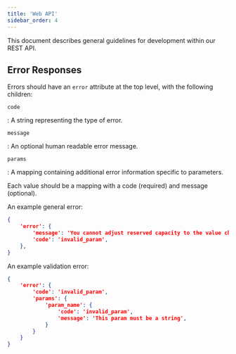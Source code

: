 ```yaml
---
title: 'Web API'
sidebar_order: 4
---
```


This document describes general guidelines for development within our REST API.

## Error Responses

Errors should have an `error` attribute at the top level, with the following children:

`code`

: A string representing the type of error.

`message`

: An optional human readable error message.

`params`

: A mapping containing additional error information specific to parameters.

  Each value should be a mapping with a code (required) and message (optional).

An example general error:

```json
{
    'error': {
        'message': 'You cannot adjust reserved capacity to the value chosen.',
        'code': 'invalid_param',
    },
}
```

An example validation error:

```json
{
    'error': {
        'code': 'invalid_param',
        'params': {
            'param_name': {
                'code': 'invalid_param',
                'message': 'This param must be a string',
            }
        }
    }
}
```
